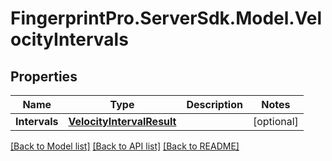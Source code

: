 # FingerprintPro.ServerSdk.Model.VelocityIntervals
## Properties

Name | Type | Description | Notes
------------ | ------------- | ------------- | -------------
**Intervals** | [**VelocityIntervalResult**](VelocityIntervalResult.md) |  | [optional] 

[[Back to Model list]](../README.md#documentation-for-models) [[Back to API list]](../README.md#documentation-for-api-endpoints) [[Back to README]](../README.md)

